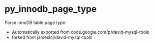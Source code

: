 # py_innodb_page_type
Parse InnoDB table page type
- Automatically exported from code.google.com/p/david-mysql-tools
- forked from jameslcj/david-mysql-tools
